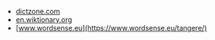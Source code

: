 * [dictzone.com](https://dictzone.com/latin-english-dictionary/tangere)
* [en.wiktionary.org](https://en.wiktionary.org/wiki/tangere)
* [www.wordsense.eu](https://www.wordsense.eu/tangere/)
